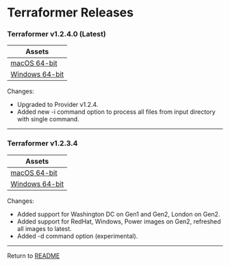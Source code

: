 # Terraformer Releases

### Terraformer v1.2.4.0 (Latest)

| Assets |
| --- |
| [macOS 64-bit](https://github.com/ibm-cloud-architecture/terraformer/raw/master/releases/download/v1.2.4.0/terraformer_1.2.4.0_darwin_amd64.zip) |
| [Windows 64-bit](https://github.com/ibm-cloud-architecture/terraformer/raw/master/releases/download/v1.2.4.0/terraformer_1.2.4.0_windows_amd64.zip) |

Changes:
- Upgraded to Provider v1.2.4.
- Added new -i command option to process all files from input directory with single command.

---

### Terraformer v1.2.3.4

| Assets |
| --- |
| [macOS 64-bit](https://github.com/ibm-cloud-architecture/terraformer/raw/master/releases/download/v1.2.3.4/terraformer_1.2.3.4_darwin_amd64.zip) |
| [Windows 64-bit](https://github.com/ibm-cloud-architecture/terraformer/raw/master/releases/download/v1.2.3.4/terraformer_1.2.3.4_windows_amd64.zip) |

Changes:
- Added support for Washington DC on Gen1 and Gen2, London on Gen2.
- Added support for RedHat, Windows, Power images on Gen2, refreshed all images to latest.
- Added -d command option (experimental).

---

Return to [README](/README.md)
